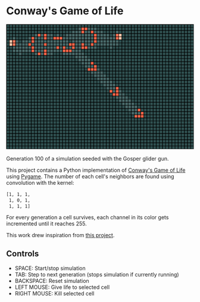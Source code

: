 # Conway's Game of Life

![screenshot](https://raw.githubusercontent.com/klane/life-of-py/master/assets/gosper-generation-100.png)

Generation 100 of a simulation seeded with the Gosper glider gun.

This project contains a Python implementation of [Conway's Game of Life](https://en.wikipedia.org/wiki/Conway%27s_Game_of_Life) using [Pygame](https://www.pygame.org/). The number of each cell's neighbors are found using convolution with the kernel:

```
[1, 1, 1,
 1, 0, 1,
 1, 1, 1]
```

For every generation a cell survives, each channel in its color gets incremented until it reaches 255.

This work drew inspiration from [this project](https://github.com/Mekire/Conway-User-Interaction).

## Controls

- SPACE: Start/stop simulation
- TAB: Step to next generation (stops simulation if currently running)
- BACKSPACE: Reset simulation
- LEFT MOUSE: Give life to selected cell
- RIGHT MOUSE: Kill selected cell
